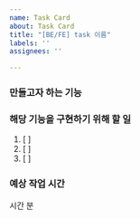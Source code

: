 ```yaml
---
name: Task Card
about: Task Card
title: "[BE/FE] task 이름"
labels: ''
assignees: ''

---
```


### 만들고자 하는 기능


### 해당 기능을 구현하기 위해 할 일
1. [ ] 
2. [ ] 
3. [ ] 

### 예상 작업 시간
시간 분
